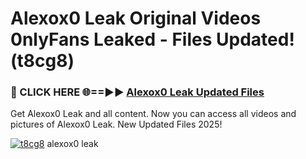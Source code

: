 # Alexox0 Leak Original Videos 0nlyFans Leaked - Files Updated! (t8cg8)

<h3>🔴 CLICK HERE 🌐==►► <a href="https://tinyurl.com/2jnfzry5" rel="nofollow">Alexox0 Leak Updated Files</a></h3>

Get Alexox0 Leak and all content. Now you can access all videos and pictures of Alexox0 Leak. New Updated Files 2025!

[![t8cg8](https://i.imgur.com/GyGTBgg.gif)](https://tinyurl.com/2jnfzry5)
alexox0 leak